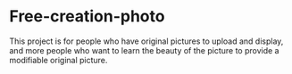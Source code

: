 # Free-creation-photo
This project is for people who have original pictures to upload and display, and more people who want to learn the beauty of the picture to provide a modifiable original picture.

